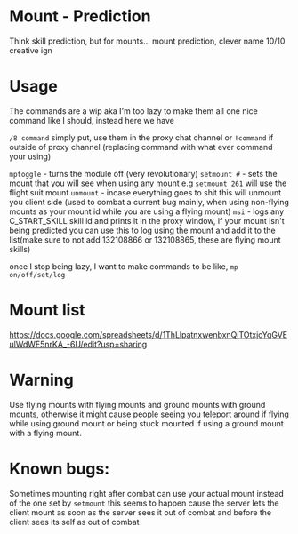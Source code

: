 # Mount - Prediction

Think skill prediction, but for mounts... mount prediction, clever name 10/10 creative ign

# Usage
The commands are a wip aka I'm too lazy to make them all one nice command like I should, instead here we have

`/8 command` simply put, use them in the proxy chat channel or `!command` if outside of proxy channel
(replacing command with what ever command your using)

`mptoggle` - turns the module off (very revolutionary)
`setmount #` - sets the mount that you will see when using any mount e.g `setmount 261` will use the flight suit mount
`unmount` - incase everything goes to shit this will unmount you client side (used to combat a current bug mainly, when using non-flying mounts as your mount id while you are using a flying mount)
`msi` - logs any C_START_SKILL skill id and prints it in the proxy window, if your mount isn't being predicted you can use this to log using the mount and add it to the list(make sure to not add 132108866 or 132108865, these are flying mount skills)

once I stop being lazy, I want to make commands to be like, `mp on/off/set/log`

# Mount list

https://docs.google.com/spreadsheets/d/1ThLlpatnxwenbxnQiTOtxjoYqGVEulWdWE5nrKA_-6U/edit?usp=sharing

# Warning
Use flying mounts with flying mounts and ground mounts with ground mounts, otherwise it might cause people seeing you teleport around if flying while using ground mount or being stuck mounted if using a ground mount with a flying mount.

# Known bugs:
Sometimes mounting right after combat can use your actual mount instead of the one set by `setmount`
this seems to happen cause the server lets the client mount as soon as the server sees it out of combat and before the client sees its self as out of combat